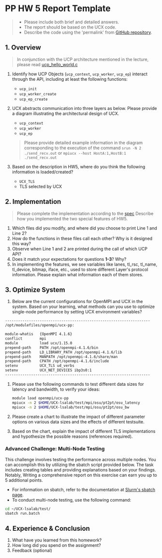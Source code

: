 # PP HW 5 Report Template
>
> - Please include both brief and detailed answers.
> - The report should be based on the UCX code.
> - Describe the code using the 'permalink' from [GitHub repository](https://github.com/NTHU-LSALAB/UCX-lsalab).

## 1. Overview
>
> In conjunction with the UCP architecture mentioned in the lecture, please read [ucp_hello_world.c](https://github.com/NTHU-LSALAB/UCX-lsalab/blob/pp2024/examples/ucp_hello_world.c)

1. Identify how UCP Objects (`ucp_context`, `ucp_worker`, `ucp_ep`) interact through the API, including at least the following functions:
    - `ucp_init`
    - `ucp_worker_create`
    - `ucp_ep_create`
2. UCX abstracts communication into three layers as below. Please provide a diagram illustrating the architectural design of UCX.
    - `ucp_context`
    - `ucp_worker`
    - `ucp_ep`

    > Please provide detailed example information in the diagram corresponding to the execution of the command `srun -N 2 ./send_recv.out` or `mpiucx --host HostA:1,HostB:1 ./send_recv.out`

3. Based on the description in HW5, where do you think the following information is loaded/created?
    - `UCX_TLS`
    - TLS selected by UCX

## 2. Implementation
>
> Please complete the implementation according to the [spec](https://docs.google.com/document/d/1fmm0TFpLxbDP7neNcbLDn8nhZpqUBi9NGRzWjgxZaPE/edit?usp=sharing)
> Describe how you implemented the two special features of HW5.

1. Which files did you modify, and where did you choose to print Line 1 and Line 2?
2. How do the functions in these files call each other? Why is it designed this way?
3. Observe when Line 1 and 2 are printed during the call of which UCP API?
4. Does it match your expectations for questions **1-3**? Why?
5. In implementing the features, we see variables like lanes, tl_rsc, tl_name, tl_device, bitmap, iface, etc., used to store different Layer's protocol information. Please explain what information each of them stores.

## 3. Optimize System

1. Below are the current configurations for OpenMPI and UCX in the system. Based on your learning, what methods can you use to optimize single-node performance by setting UCX environment variables?

```bash
-------------------------------------------------------------------
/opt/modulefiles/openmpi/ucx-pp:

module-whatis   {OpenMPI 4.1.6}
conflict        mpi
module          load ucx/1.15.0
prepend-path    PATH /opt/openmpi-4.1.6/bin
prepend-path    LD_LIBRARY_PATH /opt/openmpi-4.1.6/lib
prepend-path    MANPATH /opt/openmpi-4.1.6/share/man
prepend-path    CPATH /opt/openmpi-4.1.6/include
setenv          UCX_TLS ud_verbs
setenv          UCX_NET_DEVICES ibp3s0:1
-------------------------------------------------------------------
```

1. Please use the following commands to test different data sizes for latency and bandwidth, to verify your ideas:

    ```bash
    module load openmpi/ucx-pp
    mpiucx -n 2 $HOME/UCX-lsalab/test/mpi/osu/pt2pt/osu_latency
    mpiucx -n 2 $HOME/UCX-lsalab/test/mpi/osu/pt2pt/osu_bw
    ```

2. Please create a chart to illustrate the impact of different parameter options on various data sizes and the effects of different testsuite.
3. Based on the chart, explain the impact of different TLS implementations and hypothesize the possible reasons (references required).

### Advanced Challenge: Multi-Node Testing

This challenge involves testing the performance across multiple nodes. You can accomplish this by utilizing the sbatch script provided below. The task includes creating tables and providing explanations based on your findings. Notably, Writing a comprehensive report on this exercise can earn you up to 5 additional points.

- For information on sbatch, refer to the documentation at [Slurm's sbatch page](https://slurm.schedmd.com/sbatch.html).
- To conduct multi-node testing, use the following command:

```bash
cd ~/UCX-lsalab/test/
sbatch run.batch
```

## 4. Experience & Conclusion

1. What have you learned from this homework?
2. How long did you spend on the assignment?
3. Feedback (optional)
